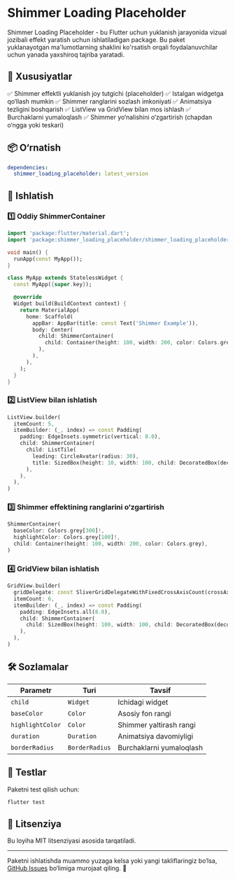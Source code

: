 # Shimmer Loading Placeholder

Shimmer Loading Placeholder - bu Flutter uchun yuklanish jarayonida vizual jozibali effekt yaratish uchun ishlatiladigan package. Bu paket yuklanayotgan ma'lumotlarning shaklini ko'rsatish orqali foydalanuvchilar uchun yanada yaxshiroq tajriba yaratadi.

## 📌 Xususiyatlar

✅ Shimmer effektli yuklanish joy tutgichi (placeholder)
✅ Istalgan widgetga qo‘llash mumkin
✅ Shimmer ranglarini sozlash imkoniyati
✅ Animatsiya tezligini boshqarish
✅ ListView va GridView bilan mos ishlash
✅ Burchaklarni yumaloqlash
✅ Shimmer yo‘nalishini o‘zgartirish (chapdan o‘ngga yoki teskari)

## 📦 O‘rnatish

```yaml
dependencies:
  shimmer_loading_placeholder: latest_version
```

## 🚀 Ishlatish

### 1️⃣ Oddiy ShimmerContainer

```dart
import 'package:flutter/material.dart';
import 'package:shimmer_loading_placeholder/shimmer_loading_placeholder.dart';

void main() {
  runApp(const MyApp());
}

class MyApp extends StatelessWidget {
  const MyApp({super.key});

  @override
  Widget build(BuildContext context) {
    return MaterialApp(
      home: Scaffold(
        appBar: AppBar(title: const Text('Shimmer Example')),
        body: Center(
          child: ShimmerContainer(
            child: Container(height: 100, width: 200, color: Colors.grey),
          ),
        ),
      ),
    );
  }
}
```

### 2️⃣ ListView bilan ishlatish

```dart
ListView.builder(
  itemCount: 5,
  itemBuilder: (_, index) => const Padding(
    padding: EdgeInsets.symmetric(vertical: 8.0),
    child: ShimmerContainer(
      child: ListTile(
        leading: CircleAvatar(radius: 30),
        title: SizedBox(height: 10, width: 100, child: DecoratedBox(decoration: BoxDecoration(color: Colors.white))),
      ),
    ),
  ),
)
```

### 3️⃣ Shimmer effektining ranglarini o‘zgartirish

```dart
ShimmerContainer(
  baseColor: Colors.grey[300]!,
  highlightColor: Colors.grey[100]!,
  child: Container(height: 100, width: 200, color: Colors.grey),
)
```

### 4️⃣ GridView bilan ishlatish

```dart
GridView.builder(
  gridDelegate: const SliverGridDelegateWithFixedCrossAxisCount(crossAxisCount: 2),
  itemCount: 6,
  itemBuilder: (_, index) => const Padding(
    padding: EdgeInsets.all(8.0),
    child: ShimmerContainer(
      child: SizedBox(height: 100, width: 100, child: DecoratedBox(decoration: BoxDecoration(color: Colors.white))),
    ),
  ),
)
```

## 🛠 Sozlamalar
| Parametr | Turi | Tavsif |
|----------|------|--------|
| `child` | `Widget` | Ichidagi widget |
| `baseColor` | `Color` | Asosiy fon rangi |
| `highlightColor` | `Color` | Shimmer yaltirash rangi |
| `duration` | `Duration` | Animatsiya davomiyligi |
| `borderRadius` | `BorderRadius` | Burchaklarni yumaloqlash |

## 🧪 Testlar
Paketni test qilish uchun:
```sh
flutter test
```

## 📜 Litsenziya
Bu loyiha MIT litsenziyasi asosida tarqatiladi.

---

Paketni ishlatishda muammo yuzaga kelsa yoki yangi takliflaringiz bo‘lsa, [GitHub Issues](https://github.com/toychibayev/package_shimmer) bo‘limiga murojaat qiling. 🚀

